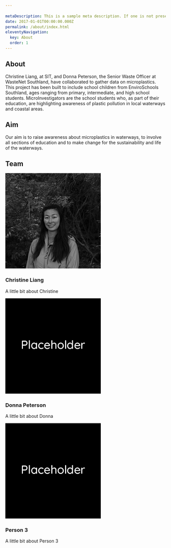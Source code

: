 ```yaml
---

metaDescription: This is a sample meta description. If one is not present in your page/post's front matter, the default metadata.desciption will be used instead.
date: 2017-01-01T00:00:00.000Z
permalink: /about/index.html
eleventyNavigation:
  key: About
  order: 1
---
```


 <section class="text-center container">
    <div class="row padding">
      <div class="col-lg-6 col-md-8 mx-auto">
        <h1 class="fw-light">About</h1>
        <p class="lead text-muted">Christine Liang, at SIT, and Donna Peterson, the Senior Waste Officer at WasteNet Southland, have collaborated to gather data on microplastics. This project has been built to include school children from EnviroSchools Southland, ages ranging from primary, intermediate, and high school students. MicroInvestigators are the school students who, as part of their education, are highlighting awareness of plastic pollution in local waterways and coastal areas.</p>
      </div>
    </div>
  </section>
          
  <section class="text-center container">
    <div class="row padding">
      <div class="col-lg-6 col-md-8 mx-auto">
        <h1 class="fw-light">Aim</h1>
        <p class="lead text-muted">Our aim is to raise awareness about microplastics in waterways, to involve all sections of education and to make change for the sustainability and life of the waterways.</p>
      </div>
    </div>
  </section>
          
  <section class="text-center container">
    <div class="row">
      <div class="col-lg-6 col-md-8 mx-auto">
        <h1 class="fw-light">Team</h1>
      </div>
    </div>
  </section>
          
<div class="container marketing">

  <div class="row">
      <div class="col-lg-4">
        <img class="team-image rounded-circle bd-placeholder-img" src="/_includes/assets/img/christine-resize.jpg"/>

  <h3>Christine Liang</h3>
        <p>A little bit about Christine</p>
      </div><!-- /.col-lg-4 -->
      <div class="col-lg-4">
        <img class="team-image rounded-circle bd-placeholder-img" src="/_includes/assets/img/placeholder.jpg"/>

  <h3>Donna Peterson</h3>
        <p>A little bit about Donna</p>
      </div><!-- /.col-lg-4 -->
      <div class="col-lg-4">
        <img class="team-image rounded-circle bd-placeholder-img" src="/_includes/assets/img/placeholder.jpg"/>

  <h3>Person 3</h3>
        <p>A little bit about Person 3</p>
      </div><!-- /.col-lg-4 -->
    </div><!-- /.row -->
          </div>
